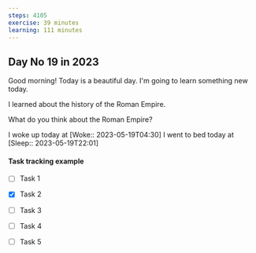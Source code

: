 ```yaml
---
steps: 4105
exercise: 39 minutes
learning: 111 minutes
---
```

## Day No 19 in 2023
Good morning! Today is a beautiful day.
I'm going to learn something new today.

I learned about the history of the Roman Empire.

What do you think about the Roman Empire?

I woke up today at [Woke:: 2023-05-19T04:30]
I went to bed today at [Sleep:: 2023-05-19T22:01]

#### Task tracking example
- [ ] Task 1
- [x] Task 2
- [ ] Task 3
- [ ] Task 4
- [ ] Task 5

